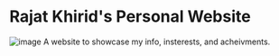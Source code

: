 # Rajat Khirid's Personal Website
![image](https://github.com/Rajat255/PortFolio/assets/78610455/8f0e7571-8bd7-49e7-a228-f2541686f593)
A website to showcase my info, insterests, and acheivments.

